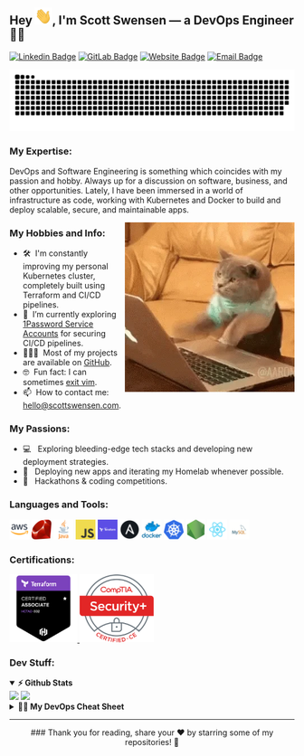 ## Hey <img alt="Hey" src="./assets/hey.gif" width="30px" height="30px" />, I'm Scott Swensen — a DevOps Engineer 👨‍💻

[![Linkedin Badge](https://img.shields.io/badge/-@scott--swensen-0e76a8?style=flat-square&logo=Linkedin&logoColor=white)](https://linkedin.com/in/Scott-Swensen/)
[![GitLab Badge](https://img.shields.io/badge/-@scottswensen-FC6D26?style=flat-square&logo=GitLab&logoColor=white)](https://gitlab.com/scottswensen/)
[![Website Badge](https://img.shields.io/badge/-scottswensen.com-3b5998?style=flat-square&logo=google-chrome&logoColor=white)](https://scottswensen.com/)
[![Email Badge](https://img.shields.io/badge/-hello@scottswensen.com-08851b?style=flat-square&logo=gmail&logoColor=white)](mailto:hello@scottswensen.com)

<img src="./assets/github-snake-dark.svg" />

### My Expertise:

DevOps and Software Engineering is something which coincides with my passion and hobby. Always up for a discussion on
software, business, and other opportunities. Lately, I have been immersed in a world of infrastructure as code, working
with Kubernetes and Docker to build and deploy scalable, secure, and maintainable apps.

<img align="right" alt="Coding Cat" src="./assets/coding.webp" />

### My Hobbies and Info:

- 🛠&nbsp; I'm constantly improving my personal Kubernetes cluster, completely built using Terraform and CI/CD pipelines.
- 🔐&nbsp; I’m currently exploring [1Password Service Accounts](https://blog.1password.com/1password-service-accounts/)
  for securing CI/CD pipelines.
- 👨🏻‍💻&nbsp; Most of my projects are available on [GitHub](https://github.com/sswensen).
- 🤓&nbsp; Fun fact: I can sometimes [exit vim](./assets/vim.jpg).
- 📫&nbsp; How to contact me: [hello@scottswensen.com](mailto:hello@scottswensen.com).

### My Passions:

- 💻 &nbsp; Exploring bleeding-edge tech stacks and developing new deployment strategies.
- 🔬 &nbsp; Deploying new apps and iterating my Homelab whenever possible.
- 🍕 &nbsp; Hackathons & coding competitions.

### Languages and Tools:

<code><img height="35" src="https://raw.githubusercontent.com/github/explore/80688e429a7d4ef2fca1e82350fe8e3517d3494d/topics/aws/aws.png" alt="aws"/></code>
<code><img height="35" src="https://raw.githubusercontent.com/github/explore/80688e429a7d4ef2fca1e82350fe8e3517d3494d/topics/ruby/ruby.png" alt="ruby"/></code>
<code><img height="35" src="https://raw.githubusercontent.com/github/explore/80688e429a7d4ef2fca1e82350fe8e3517d3494d/topics/java/java.png" alt="java"/></code>
<code><img height="35" src="https://raw.githubusercontent.com/github/explore/80688e429a7d4ef2fca1e82350fe8e3517d3494d/topics/javascript/javascript.png" alt="javascript"/></code>
<code><img height="35" src="https://raw.githubusercontent.com/github/explore/80688e429a7d4ef2fca1e82350fe8e3517d3494d/topics/terraform/terraform.png" alt="terraform"/></code>
<code><img height="35" src="https://raw.githubusercontent.com/github/explore/80688e429a7d4ef2fca1e82350fe8e3517d3494d/topics/ansible/ansible.png" alt="ansible"/></code>
<code><img height="35" src="https://raw.githubusercontent.com/github/explore/80688e429a7d4ef2fca1e82350fe8e3517d3494d/topics/docker/docker.png" alt="docker"/></code>
<code><img height="35" src="https://raw.githubusercontent.com/github/explore/80688e429a7d4ef2fca1e82350fe8e3517d3494d/topics/kubernetes/kubernetes.png" alt="kubernetes"/></code>
<code><img height="35" src="https://raw.githubusercontent.com/github/explore/80688e429a7d4ef2fca1e82350fe8e3517d3494d/topics/nodejs/nodejs.png" alt="nodejs"/></code>
<code><img height="35" src="https://raw.githubusercontent.com/github/explore/80688e429a7d4ef2fca1e82350fe8e3517d3494d/topics/react/react.png" alt="react"/></code>
<code><img height="35" src="https://raw.githubusercontent.com/github/explore/80688e429a7d4ef2fca1e82350fe8e3517d3494d/topics/mysql/mysql.png" alt="mysql"/></code>

### Certifications:

<a href="https://www.credly.com/badges/969973c0-086f-4e93-994e-f13d4822edf2/public_url">
  <img height="120em" src="./assets/hashicorp-certified-terraform-associate-002.png"/>
</a>
<a href="https://www.linkedin.com/in/scott-swensen">
  <img height="120em" src="./assets/security-plus-ce.png"/>
</a>

### Dev Stuff:

<details open>
  <summary><b>⚡ Github Stats</b></summary>
  <img height="160em" src="https://github-readme-stats-five-orcin-34.vercel.app/api?username=sswensen&layout=compact&hide_border=true&count_private=true&show_icons=true&theme=one_dark_pro&hide=contribs&rank_icon=github"/>
  <img height="160em" src="https://github-readme-stats-five-orcin-34.vercel.app/api/top-langs/?username=sswensen&hide=html,Jupyter%20Notebook&show_icons=true&hide_border=true&layout=compact&langs_count=8&theme=one_dark_pro"/>
</details>

<details>	
  <summary><b>✍🏼 My DevOps Cheat Sheet</b></summary> 
  <img id="vim" alt="vim" src="./assets/vim.jpg" />
</details>  

---

<div align="center">
### Thank you for reading, share your ❤️ by starring some of my repositories! 🌟
</div>
